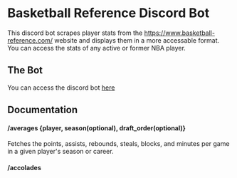 # Basketball Reference Discord Bot

This discord bot scrapes player stats from the https://www.basketball-reference.com/ website and displays them in a more accessable format. You can access the stats of any active or former NBA player.

## The Bot

You can access the discord bot [here](https://discord.com/api/oauth2/authorize?client_id=1139387397369495712&permissions=27482959244352&scope=bot)

## Documentation

#### /averages \{player, season(optional), draft_order(optional)\}

Fetches the points, assists, rebounds, steals, blocks, and minutes per game in a given player's season or career.

#### /accolades

